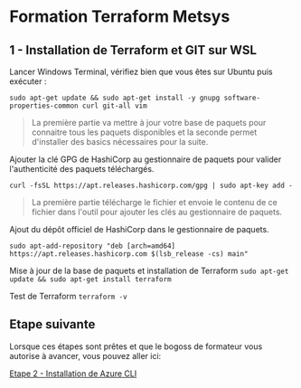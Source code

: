 # Formation Terraform Metsys

## 1 - Installation de Terraform et GIT sur WSL

Lancer Windows Terminal, vérifiez bien que vous êtes sur Ubuntu puis exécuter :

`sudo apt-get update && sudo apt-get install -y gnupg software-properties-common curl git-all vim`

> La première partie va mettre à jour votre base de paquets pour connaitre tous les paquets disponibles et la seconde permet d'installer des basics nécessaires pour la suite.

 Ajouter la clé GPG de HashiCorp au gestionnaire de paquets pour valider l'authenticité des paquets téléchargés.

`curl -fsSL https://apt.releases.hashicorp.com/gpg | sudo apt-key add -`

> La première partie télécharge le fichier et envoie le contenu de ce fichier dans l'outil pour ajouter les clés au gestionnaire de paquets.

Ajout du dépôt officiel de HashiCorp dans le gestionnaire de paquets.

`sudo apt-add-repository "deb [arch=amd64] https://apt.releases.hashicorp.com $(lsb_release -cs) main"`

Mise à jour de la base de paquets et installation de Terraform
`sudo apt-get update && sudo apt-get install terraform`

Test de Terraform
`terraform -v`

## Etape suivante
Lorsque ces étapes sont prêtes et que le bogoss de formateur vous autorise à avancer, vous pouvez aller ici:

[Etape 2 - Installation de Azure CLI](https://github.com/HeuScripts/Formation/tree/main/Installation/Etape-2)